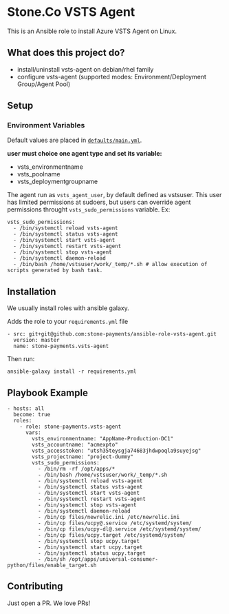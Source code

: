 # Stone.Co VSTS Agent

This is an Ansible role to install Azure VSTS Agent on Linux.

## What does this project do?
* install/uninstall vsts-agent on debian/rhel family
* configure vsts-agent (supported modes: Environment/Deployment Group/Agent Pool)
 
## Setup
### Environment Variables
Default values are placed in [`defaults/main.yml`](defaults/main.yml).

**user must choice one agent type and set its variable:**
- vsts_environmentname
- vsts_poolname
- vsts_deploymentgroupname

The agent run as `vsts_agent_user`, by default defined as vstsuser. This user has limited permissions at sudoers, but users can override agent permissions throught `vsts_sudo_permissions` variable.
Ex:
```
vsts_sudo_permissions:
  - /bin/systemctl reload vsts-agent
  - /bin/systemctl status vsts-agent
  - /bin/systemctl start vsts-agent
  - /bin/systemctl restart vsts-agent
  - /bin/systemctl stop vsts-agent
  - /bin/systemctl daemon-reload
  - /bin/bash /home/vstsuser/work/_temp/*.sh # allow execution of scripts generated by bash task.
```

## Installation
We usually install roles with ansible galaxy.

Adds the role to your `requirements.yml` file
```
- src: git+git@github.com:stone-payments/ansible-role-vsts-agent.git
  version: master
  name: stone-payments.vsts-agent
```
Then run:
```
ansible-galaxy install -r requirements.yml
```

## Playbook Example
```
- hosts: all
  become: true
  roles:
    - role: stone-payments.vsts-agent
      vars:
        vsts_environmentname: "AppName-Production-DC1"
        vsts_accountname: "acmexpto"
        vsts_accesstoken: "utsh35teysgja74683jhdwpoqla9suyejsg"
        vsts_projectname: "project-dummy"
        vsts_sudo_permissions:
          - /bin/rm -rf /opt/apps/*
          - /bin/bash /home/vstsuser/work/_temp/*.sh
          - /bin/systemctl reload vsts-agent
          - /bin/systemctl status vsts-agent
          - /bin/systemctl start vsts-agent
          - /bin/systemctl restart vsts-agent
          - /bin/systemctl stop vsts-agent
          - /bin/systemctl daemon-reload
          - /bin/cp files/newrelic.ini /etc/newrelic.ini
          - /bin/cp files/ucpy@.service /etc/systemd/system/
          - /bin/cp files/ucpy-dl@.service /etc/systemd/system/
          - /bin/cp files/ucpy.target /etc/systemd/system/
          - /bin/systemctl stop ucpy.target
          - /bin/systemctl start ucpy.target
          - /bin/systemctl status ucpy.target
          - /bin/sh /opt/apps/universal-consumer-python/files/enable_target.sh
```

## Contributing
Just open a PR. We love PRs!